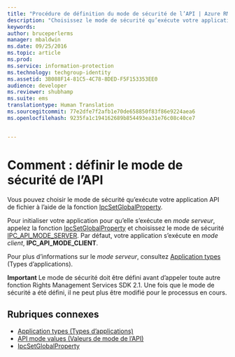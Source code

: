 ```yaml
---
title: "Procédure de définition du mode de sécurité de l’API | Azure RMS"
description: "Choisissez le mode de sécurité qu’exécute votre application API de fichier."
keywords: 
author: bruceperlerms
manager: mbaldwin
ms.date: 09/25/2016
ms.topic: article
ms.prod: 
ms.service: information-protection
ms.technology: techgroup-identity
ms.assetid: 3B088F14-81C5-4C78-8DED-F5F153353EE0
audience: developer
ms.reviewer: shubhamp
ms.suite: ems
translationtype: Human Translation
ms.sourcegitcommit: 77e2dfe7f2afb1e70de658850f83f86e9224aea6
ms.openlocfilehash: 9235fa1c194162689b854493ea31e76c08c40ce7


---
```


# Comment : définir le mode de sécurité de l’API

Vous pouvez choisir le mode de sécurité qu’exécute votre application API de fichier à l’aide de la fonction [IpcSetGlobalProperty](https://msdn.microsoft.com/library/hh535270.aspx).

Pour initialiser votre application pour qu’elle s’exécute en *mode serveur*, appelez la fonction [IpcSetGlobalProperty](https://msdn.microsoft.com/library/hh535270.aspx) et choisissez le mode de sécurité [IPC\_API\_MODE\_SERVER](https://msdn.microsoft.com/library/hh535236.aspx). Par défaut, votre application s’exécute en *mode client*, **IPC\_API\_MODE\_CLIENT**.

Pour plus d’informations sur le *mode serveur*, consultez [Application types](application-types.md) (Types d’applications).

**Important**  Le mode de sécurité doit être défini avant d’appeler toute autre fonction Rights Management Services SDK 2.1. Une fois que le mode de sécurité a été défini, il ne peut plus être modifié pour le processus en cours.

## Rubriques connexes

* [Application types (Types d’applications)](application-types.md)
* [API mode values (Valeurs de mode de l’API)](https://msdn.microsoft.com/library/hh535236.aspx)
* [IpcSetGlobalProperty](https://msdn.microsoft.com/library/hh535270.aspx)
 

 



<!--HONumber=Oct16_HO3-->


